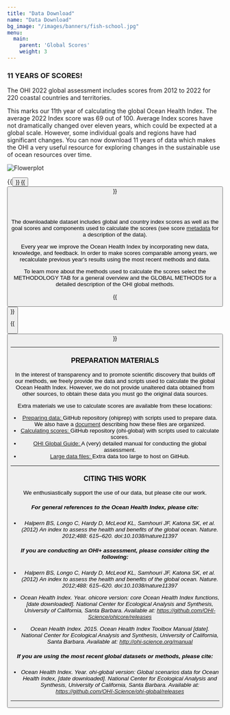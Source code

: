 ```yaml
---
title: "Data Download"
name: "Data Download"
bg_image: "/images/banners/fish-school.jpg"
menu:
  main:
    parent: 'Global Scores'
    weight: 3
---
```


### 11 YEARS OF SCORES! 

The OHI 2022 global assessment includes scores from 2012 to 2022 for 220 coastal countries and territories.  

This marks our 11th year of calculating the global Ocean Health Index. The average 2022 Index score was 69 out of 100. Average Index scores have not dramatically changed over eleven years, which could be expected at a global scale. However, some individual goals and regions have had significant changes. You can now download 11 years of data which makes the OHI a very useful resource for exploring changes in the sustainable use of ocean resources over time.

![Flowerplot](/images/flower_GlobalAverage.png)

{{<button text="Download Scores" link=data/scores.csv icon="images/misc/download-icon.svg">}}
{{<button text="Supplemental Results" link=images/htmls/Supplement_Results.html icon="images/flower_plot.png">}}


<br>
<br>

The downloadable dataset includes global and country index scores as well as the goal scores and components used to calculate the scores (see score [metadata](https://github.com/OHI-Science/ohi-global/blob/draft/yearly_results/README.md#global-ohi-score-metadata) for a description of the data). 


Every year we improve the Ocean Health Index by incorporating new data, knowledge, and feedback. In order to make scores comparable among years, we recalculate previous year's results using the most recent methods and data. 

To learn more about the methods used to calculate the scores select the METHODOLOGY TAB for a general overview and the GLOBAL METHODS for a detailed description of the OHI global methods. 

{{<button text="METHODOLOGY TAB" link=/methodology icon="images/misc/microscope-icon.svg">}}

{{<button text="GLOBAL METHODS" link=images/htmls/Supplement.html icon="images/misc/microscope-icon.svg">}}

----

### PREPARATION MATERIALS 

In the interest of transparency and to promote scientific discovery that builds off our methods, we freely provide the data and scripts used to calculate the global Ocean Health Index. However, we do not provide unaltered data obtained from other sources, to obtain these data you must go the original data sources.

Extra materials we use to calculate scores are available from these locations:

- [Preparing data: ](https://github.com/OHI-Science/ohiprep_v2022) GitHub repository (ohiprep) with scripts used to prepare data. We also have a [document](https://github.com/OHI-Science/ohiprep_v2021/blob/gh-pages/Reference/SOP_dataOrganization/dataOrganization_SOP.md) describing how these files are organized.  
- [Calculating scores: ](https://github.com/OHI-Science/ohi-global/releases) GitHub repository (ohi-global) with scripts used to calculate scores.
- [OHI Global Guide: ](http://ohi-science.org/ohi-global-guide/index.html) A (very) detailed manual for conducting the global assessment.
- [Large data files: ](https://mazu.nceas.ucsb.edu/data/) Extra data too large to host on GitHub.

----

### CITING THIS WORK  

We enthusiastically support the use of our data, but please cite our work.

##### For general references to the Ocean Health Index, please cite:

* *Halpern BS, Longo C, Hardy D, McLeod KL, Samhouri JF, Katona SK, et al. (2012) An index to assess the health and benefits of the global ocean. Nature. 2012;488: 615–620. doi:10.1038/nature11397*
  

##### If you are conducting an OHI+ assessment, please consider citing the following:

* *Halpern BS, Longo C, Hardy D, McLeod KL, Samhouri JF, Katona SK, et al. (2012) An index to assess the health and benefits of the global ocean. Nature. 2012;488: 615–620. doi:10.1038/nature11397*

* *Ocean Health Index. Year. ohicore version: core Ocean Health Index functions, [date downloaded]. National Center for Ecological Analysis and Synthesis, University of California, Santa Barbara. Available at: https://github.com/OHI-Science/ohicore/releases*
  
* *Ocean Health Index. 2015. Ocean Health Index Toolbox Manual [date]. National Center for Ecological Analysis and Synthesis, University of California, Santa Barbara. Available at: http://ohi-science.org/manual* 
  
  
##### If you are using the most recent global datasets or methods, please cite:
  
* *Ocean Health Index. Year. ohi-global version: Global scenarios data for Ocean Health Index, [date downloaded]. National Center for Ecological Analysis and Synthesis, University of California, Santa Barbara. Available at: https://github.com/OHI-Science/ohi-global/releases*
  
---- 


